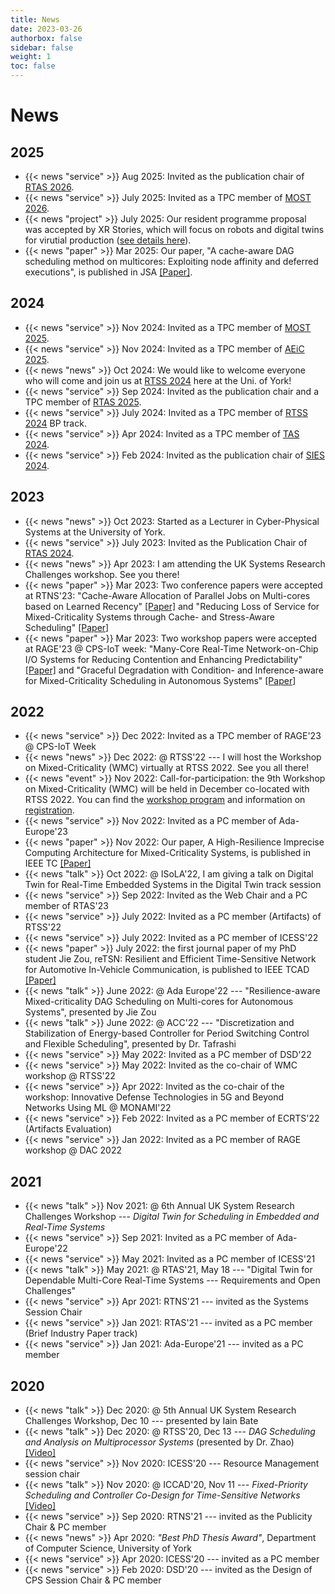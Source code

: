 ```yaml
---
title: News
date: 2023-03-26
authorbox: false
sidebar: false
weight: 1
toc: false
---
```


# News
## 2025
- {{< news "service" >}} Aug 2025: Invited as the publication chair of [RTAS 2026](https://2026.rtas.org/).
- {{< news "service" >}} July 2025: Invited as a TPC member of [MOST 2026](https://ieeemobility.org/MOST2026/).
- {{< news "project" >}} July 2025: Our resident programme proposal was accepted by XR Stories, which will focus on robots and digital twins for virutial production ([see details here](https://xrstories.co.uk/xr-stories-welcomes-university-of-york-researchers-in-residence/)).
- {{< news "paper" >}} Mar 2025: Our paper, "A cache-aware DAG scheduling method on multicores: Exploiting node affinity and deferred executions", is published in JSA [[Paper]](https://www.sciencedirect.com/science/article/pii/S138376212500044X).


## 2024
- {{< news "service" >}} Nov 2024: Invited as a TPC member of [MOST 2025](https://ieeemobility.org/MOST2025/).
- {{< news "service" >}} Nov 2024: Invited as a TPC member of [AEiC 2025](https://www.ada-europe.org/conference2025/).
- {{< news "news" >}} Oct 2024: We would like to welcome everyone who will come and join us at [RTSS 2024](https://2024.rtss.org/) here at the Uni. of York!
- {{< news "service" >}} Sep 2024: Invited as the publication chair and a TPC member of [RTAS 2025](https://2025.rtas.org/).
- {{< news "service" >}} July 2024: Invited as a TPC member of [RTSS 2024](https://2024.rtss.org/) BP track.
- {{< news "service" >}} Apr 2024: Invited as a TPC member of [TAS 2024](https://symposium.tas.ac.uk/2024/).
- {{< news "service" >}} Feb 2024: Invited as the publication chair of [SIES 2024](https://ieee-sies.org/).

## 2023
- {{< news "news" >}} Oct 2023: Started as a Lecturer in Cyber-Physical Systems at the University of York.
- {{< news "service" >}} July 2023: Invited as the Publication Chair of [RTAS 2024](https://2024.rtas.org/).
- {{< news "news" >}} Apr 2023: I am attending the UK Systems Research Challenges workshop. See you there!
- {{< news "paper" >}} Mar 2023: Two conference papers were accepted at RTNS'23: "Cache-Aware Allocation of Parallel Jobs on Multi-cores based on Learned Recency" [[Paper]](https://dl.acm.org/doi/pdf/10.1145/3575757.3593642) and "Reducing Loss of Service for Mixed-Criticality Systems through Cache- and Stress-Aware Scheduling" [[Paper]](https://dl.acm.org/doi/pdf/10.1145/3575757.3593654)
- {{< news "paper" >}} Mar 2023: Two workshop papers were accepted at RAGE'23 @ CPS-IoT week: "Many-Core Real-Time Network-on-Chip I/O Systems for Reducing Contention and Enhancing Predictability" [[Paper]](https://dl.acm.org/doi/pdf/10.1145/3576914.3587514) and "Graceful Degradation with Condition- and Inference-aware for Mixed-Criticality Scheduling in Autonomous Systems" [[Paper]](https://dl.acm.org/doi/pdf/10.1145/3576914.3587511)

## 2022
- {{< news "service" >}} Dec 2022: Invited as a TPC member of RAGE'23 @ CPS-IoT Week
- {{< news "news" >}} Dec 2022: @ RTSS'22 --- I will host the Workshop on Mixed-Criticality (WMC) virtually at RTSS 2022. See you all there!
- {{< news "event" >}} Nov 2022: Call-for-participation: the 9th Workshop on Mixed-Criticality (WMC) will be held in December co-located with RTSS 2022. You can find the [workshop program](https://wmc2022.github.io/program/) and information on [registration](http://2022.rtss.org/registration/).
- {{< news "service" >}} Nov 2022: Invited as a PC member of Ada-Europe'23
- {{< news "paper" >}} Nov 2022: Our paper, A High-Resilience Imprecise Computing Architecture for Mixed-Criticality Systems, is published in IEEE TC [[Paper]](https://ieeexplore.ieee.org/abstract/document/9869703)
- {{< news "talk" >}} Oct 2022: @ ISoLA'22, I am giving a talk on Digital Twin for Real-Time Embedded Systems in the Digital Twin track session
- {{< news "service" >}} Sep 2022: Invited as the Web Chair and a PC member of RTAS'23
- {{< news "service" >}} July 2022: Invited as a PC member (Artifacts) of RTSS'22
- {{< news "service" >}} July 2022: Invited as a PC member of ICESS'22
- {{< news "paper" >}} July 2022: the first journal paper of my PhD student Jie Zou, reTSN: Resilient and Efficient Time-Sensitive Network for Automotive In-Vehicle Communication, is published to IEEE TCAD [[Paper]](https://ieeexplore.ieee.org/document/9826899)
- {{< news "talk" >}} June 2022: @ Ada Europe'22 --- "Resilience-aware Mixed-criticality DAG Scheduling on Multi-cores for Autonomous Systems", presented by Jie Zou
- {{< news "talk" >}} June 2022: @ ACC'22 --- "Discretization and Stabilization of Energy-based Controller for Period Switching Control and Flexible Scheduling", presented by Dr. Tafrashi
- {{< news "service" >}} May 2022: Invited as a PC member of DSD'22
- {{< news "service" >}} May 2022: Invited as the co-chair of WMC workshop @ RTSS'22
- {{< news "service" >}} Apr 2022: Invited as the co-chair of the workshop: Innovative Defense Technologies in 5G and Beyond Networks Using ML @ MONAMI'22
- {{< news "service" >}} Feb 2022: Invited as a PC member of ECRTS'22 (Artifacts Evaluation)
- {{< news "service" >}} Jan 2022: Invited as a PC member of RAGE workshop @ DAC 2022

## 2021
- {{< news "talk" >}} Nov 2021: @ 6th Annual UK System Research Challenges Workshop --- *Digital Twin for Scheduling in Embedded and Real-Time Systems*
- {{< news "service" >}} Sep 2021: Invited as a PC member of Ada-Europe'22
- {{< news "service" >}} May 2021: Invited as a PC member of ICESS'21
- {{< news "talk" >}} May 2021: @ RTAS'21, May 18 --- "Digital Twin for Dependable Multi-Core Real-Time Systems --- Requirements and Open Challenges"
- {{< news "service" >}} Apr 2021: RTNS'21 --- invited as the Systems Session Chair
- {{< news "service" >}} Jan 2021: RTAS'21 --- invited as a PC member (Brief Industry Paper track)
- {{< news "service" >}} Jan 2021: Ada-Europe'21 --- invited as a PC member

## 2020
- {{< news "talk" >}} Dec 2020: @ 5th Annual UK System Research Challenges Workshop, Dec 10 --- presented by Iain Bate
- {{< news "talk" >}} Dec 2020: @ RTSS'20, Dec 13 --- *DAG Scheduling and Analysis on Multiprocessor Systems* (presented by Dr. Zhao) [[Video]](https://www.youtube.com/watch?v=DriyJdDGtNc)
- {{< news "service" >}} Nov 2020: ICESS'20 --- Resource Management session chair
- {{< news "talk" >}} Nov 2020: @ ICCAD'20, Nov 11 --- *Fixed-Priority Scheduling and Controller Co-Design for Time-Sensitive Networks* [[Video]](https://www.youtube.com/watch?v=fPSlHvK1NGc)
- {{< news "service" >}} Sep 2020: RTNS'21 --- invited as the Publicity Chair & PC member
- {{< news "news" >}} Apr 2020: *"Best PhD Thesis Award"*, Department of Computer Science, University of York
- {{< news "service" >}} Apr 2020: ICESS'20 --- invited as a PC member
- {{< news "service" >}} Feb 2020: DSD'20 --- invited as the Design of CPS Session Chair & PC member
